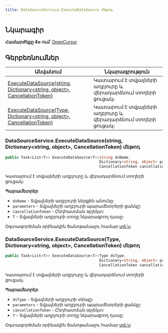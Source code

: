 ```yaml
---
title: DataSourceService.ExecuteDataSource մեթոդ
---
```


## Նկարագիր

**Համարժեքը 4x-ում՝** [OpenCursor](https://armsoft.github.io/as4x-docs/HTM/ProgrGuide/Functions/ASDATA/OpenCursor.html)

## Գերբեռնումներ

| Անվանում | Նկարագրություն |
|--|--|
| [ExecuteDataSource(string, Dictionary&lt;string, object&gt;, CancellationToken)](#datasourceserviceexecutedatasourcestring-dictionarystring-object-cancellationtoken-մեթոդ) | Կատարում է տվյալների աղբյուրը և վերադարձնում տողերի ցուցակ։ |
| [ExecuteDataSource(Type, Dictionary&lt;string, object&gt;, CancellationToken)](#datasourceserviceexecutedatasourcetype-dictionarystring-object-cancellationtoken-մեթոդ) | Կատարում է տվյալների աղբյուրը և վերադարձնում տողերի ցուցակ։ |

### DataSourceService.ExecuteDataSource(string, Dictionary&lt;string, object&gt;, CancellationToken) մեթոդ

```c#
public Task<List<T>> ExecuteDataSource<T>(string dsName, 
                                          Dictionary<string, object> parameters, 
                                          CancellationToken cancellationToken = default)
```

Կատարում է տվյալների աղբյուրը և վերադարձնում տողերի ցուցակ։

**Պարամետրեր**

* `dsName` - Տվյալների աղբյուրի ներքին անունը:
* `parameters` - Տվյալների աղբյուրի պարամետրերի ցանկը:
* `cancellationToken` - Ընդհատման օբյեկտ:
* `T` - Տվյալների աղբյուրի տողը նկարագրող դասը։

Օգտագործման օրինակին ծանոթանալու համար [տե՛ս](../../examples/ds.md#չտիպիզացված-կատարում):

### DataSourceService.ExecuteDataSource(Type, Dictionary&lt;string, object&gt;, CancellationToken) մեթոդ

```c#
public Task<List<T>> ExecuteDataSource<T>(Type dsType, 
                                          Dictionary<string, object> parameters, 
                                          CancellationToken cancellationToken = default)
```

Կատարում է տվյալների աղբյուրը և վերադարձնում տողերի ցուցակ։

**Պարամետրեր**

* `dsType` - Տվյալների աղբյուրի տիպը։
* `parameters` - Տվյալների աղբյուրի պարամետրերի ցանկը:
* `cancellationToken` - Ընդհատման օբյեկտ:
* `T` - Տվյալների աղբյուրի տողը նկարագրող դասը:

Օգտագործման օրինակին ծանոթանալու համար [տե՛ս](../../examples/ds.md#չտիպիզացված-կատարում):

